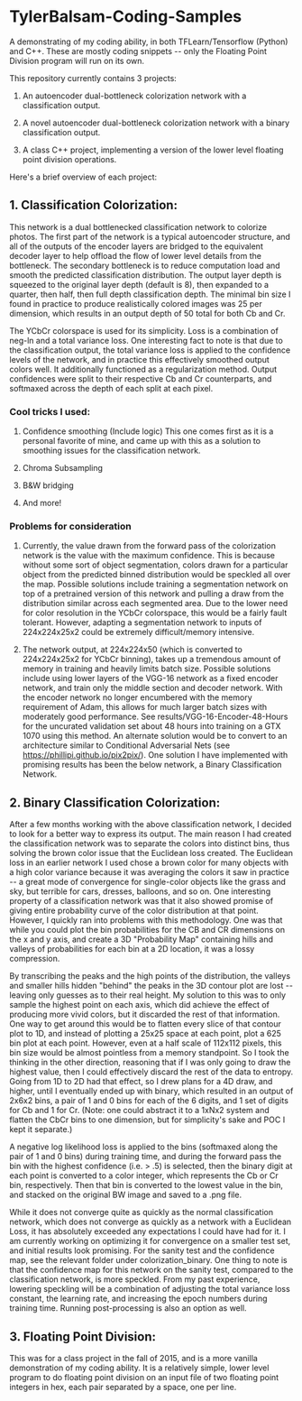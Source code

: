 # TylerBalsam-Coding-Samples

A demonstrating of my coding ability, in both TFLearn/Tensorflow (Python) and C++. These are mostly coding snippets -- only the Floating Point Division program will run on its own.

This repository currently contains 3 projects:

1. An autoencoder dual-bottleneck colorization network with a classification output.

2. A novel autoencoder dual-bottleneck colorization network with a binary classification output.

3. A class C++ project, implementing a version of the lower level floating point division operations.

Here's a brief overview of each project:

## 1. Classification Colorization:

   This network is a dual bottlenecked classification network to colorize photos. The first part of the network is a typical autoencoder structure, and all of the outputs of the encoder layers are bridged to the equivalent decoder layer to help offload the flow of lower level details from the bottleneck. The secondary bottleneck is to reduce computation load and smooth the predicted classification distribution. The output layer depth is squeezed to the original layer depth (default is 8), then expanded to a quarter, then half, then full depth classification depth. The minimal bin size I found in practice to produce realistically colored images was 25 per dimension, which results in an output depth of 50 total for both Cb and Cr.

   The YCbCr colorspace is used for its simplicity. Loss is a combination of neg-ln and a total variance loss. One interesting fact to note is that due to the classification output, the total variance loss is applied to the confidence levels of the network, and in practice this effectively smoothed output colors well. It additionally functioned as a regularization method. Output confidences were split to their respective Cb and Cr counterparts, and softmaxed across the depth of each split at each pixel.

### Cool tricks I used:
   
   1. Confidence smoothing (Include logic) This one comes first as it is a personal favorite of mine, and came up with this as a solution to smoothing issues for the classification network.

   2. Chroma Subsampling

   3. B&W bridging

   4. And more!

### Problems for consideration
   
   1. Currently, the value drawn from the forward pass of the colorization network is the value with the maximum confidence. This is because without some sort of object segmentation, colors drawn for a particular object from the predicted binned distribution would be speckled all over the map. Possible solutions include training a segmentation network on top of a pretrained version of this network and pulling a draw from the distribution similar across each segmented area. Due to the lower need for color resolution in the YCbCr colorspace, this would be a fairly fault tolerant. However, adapting a segmentation network to inputs of 224x224x25x2 could be extremely difficult/memory intensive.

   2. The network output, at 224x224x50 (which is converted to 224x224x25x2 for YCbCr binning), takes up a tremendous amount of memory in training and heavily limits batch size. Possible solutions include using lower layers of the VGG-16 network as a fixed encoder network, and train only the middle section and decoder network. With the encoder network no longer encumbered with the memory requirement of Adam, this allows for much larger batch sizes with moderately good performance. See results/VGG-16-Encoder-48-Hours for the uncurated validation set about 48 hours into training on a GTX 1070 using this method. An alternate solution would be to convert to an architecture similar to Conditional Adversarial Nets (see https://phillipi.github.io/pix2pix/). One solution I have implemented with promising results has been the below network, a Binary Classification Network.

	

## 2. Binary Classification Colorization:

   After a few months working with the above classification network, I decided to look for a better way to express its output. The main reason I had created the classification network was to separate the colors into distinct bins, thus solving the brown color issue that the Euclidean loss created. The Euclidean loss in an earlier network I used chose a brown color for many objects with a high color variance because it was averaging the colors it saw in practice -- a great mode of convergence for single-color objects like the grass and sky, but terrible for cars, dresses, balloons, and so on. One interesting property of a classification network was that it also showed promise of giving entire probability curve of the color distribution at that point. However, I quickly ran into problems with this methodology. One was that while you could plot the bin probabilities for the CB and CR dimensions on the x and y axis, and create a 3D "Probability Map" containing hills and valleys of probabilities for each bin at a 2D location, it was a lossy compression.
   
   By transcribing the peaks and the high points of the distribution, the valleys and smaller hills hidden "behind" the peaks in the 3D contour plot are lost -- leaving only guesses as to their real height. My solution to this was to only sample the highest point on each axis, which did achieve the effect of producing more vivid colors, but it discarded the rest of that information. One way to get around this would be to flatten every slice of that contour plot to 1D, and instead of plotting a 25x25 space at each point, plot a 625 bin plot at each point. However, even at a half scale of 112x112 pixels, this bin size would be almost pointless from a memory standpoint. So I took the thinking in the other direction, reasoning that if I was only going to draw the highest value, then I could effectively discard the rest of the data to entropy. Going from 1D to 2D had that effect, so I drew plans for a 4D draw, and higher, until I eventually ended up with binary, which resulted in an output of 2x6x2 bins, a pair of 1 and 0 bins for each of the 6 digits, and 1 set of digits for Cb and 1 for Cr. (Note: one could abstract it to a 1xNx2 system and flatten the CbCr bins to one dimension, but for simplicity's sake and POC I kept it separate.)

   A negative log likelihood loss is applied to the bins (softmaxed along the pair of 1 and 0 bins) during training time, and during the forward pass the bin with the highest confidence (i.e. > .5) is selected, then the binary digit at each point is converted to a color integer, which represents the Cb or Cr bin, respectively. Then that bin is converted to the lowest value in the bin, and stacked on the original BW image and saved to a .png file.

   While it does not converge quite as quickly as the normal classification network, which does not converge as quickly as a network with a Euclidean Loss, it has absolutely exceeded any expectations I could have had for it. I am currently working on optimizing it for convergence on a smaller test set, and initial results look promising. For the sanity test and the confidence map, see the relevant folder under colorization_binary. One thing to note is that the confidence map for this network on the sanity test, compared to the classification network, is more speckled. From my past experience, lowering speckling will be a combination of adjusting the total variance loss constant, the learning rate, and increasing the epoch numbers during training time. Running post-processing is also an option as well.


## 3. Floating Point Division:

   This was for a class project in the fall of 2015, and is a more vanilla demonstration of my coding ability. It is a relatively simple, lower level program to do floating point division on an input file of two floating point integers in hex, each pair separated by a space, one per line.
